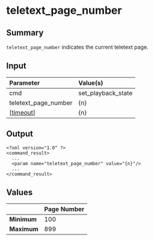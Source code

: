 # teletext\_page\_number #
## Summary ##

`teletext_page_number` indicates the current teletext page.

## Input ##

| **Parameter**          | **Value(s)**         |
|:-----------------------|:---------------------|
| cmd                    | set\_playback\_state |
| teletext\_page\_number | {n}                  |
| [[timeout](timeout.md)]          | {n}                  |

## Output ##

```
<?xml version="1.0" ?>
<command_result>
  ...
  <param name="teletext_page_number" value="{n}"/>
  ...
</command_result>
```

## Values ##

|           | **Page Number** |
|:----------|:----------------|
| **Minimum** | 100             |
| **Maximum** | 899             |
